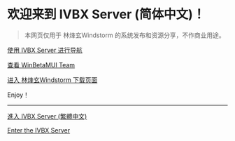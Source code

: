 # 欢迎来到 IVBX Server (简体中文)！ 
> 本网页仅用于 林烽玄Windstorm 的系统发布和资源分享，不作商业用途。

[使用 IVBX Server 进行导航](/zh-cn/Search)

[查看 WinBetaMUI Team](/zh-cn/Teams)

[进入 林烽玄Windstorm 下载页面](/zh-cn/Downloads)

Enjoy！

***

[進入 IVBX Server (繁體中文)](/zh-tw)

[Enter the IVBX Server](/en-us)
